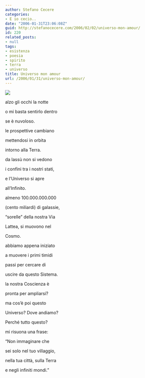 ```yaml
---
author: Stefano Cecere
categories:
- E io cecio..
date: "2006-01-31T23:06:08Z"
guid: http://stefanocecere.com/2006/02/02/universo-mon-amour/
id: 220
related_posts:
- null
tags:
- esistenza
- poesia
- spirito
- terra
- universo
title: Universo mon amour
url: /2006/01/31/universo-mon-amour/
---
```


![](/wp-content/universomonamour.jpg)

alzo gli occhi la notte
  
o mi basta sentirlo dentro
  
se è nuvoloso.

le prospettive cambiano
  
mettendosi in orbita
  
intorno alla Terra.

da lassù non si vedono
  
i confini tra i nostri stati,
  
e l’Universo si apre
  
all’Infinito.

almeno 100.000.000.000
  
(cento miliardi) di galassie,
  
“sorelle” della nostra Via
  
Lattea, si muovono nel
  
Cosmo.

abbiamo appena iniziato
  
a muovere i primi timidi
  
passi per cercare di
  
uscire da questo Sistema.

la nostra Coscienza è
  
pronta per ampliarsi?
  
ma cos’è poi questo
  
Universo? Dove andiamo?

Perché tutto questo?

mi risuona una frase:
  
“Non immaginare che
  
sei solo nel tuo villaggio,
  
nella tua città, sulla Terra
  
e negli infiniti mondi.”